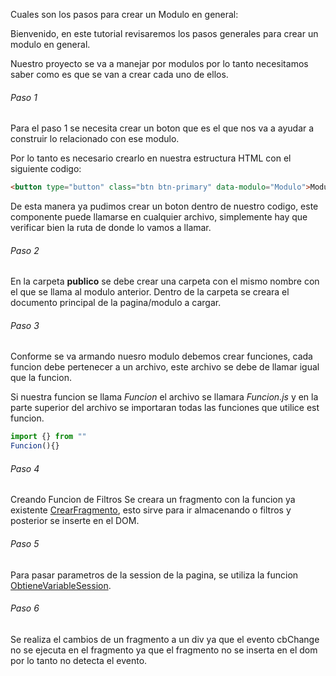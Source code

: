 Cuales son los pasos para crear un Modulo en general:

Bienvenido, en este tutorial revisaremos los pasos generales para crear un modulo en general.

Nuestro proyecto se va a manejar por modulos por lo tanto necesitamos saber como es que se van a crear cada uno de ellos.

###### Paso 1
Para el paso 1 se necesita crear un boton que es el que nos va a ayudar a construir lo relacionado con ese modulo.

Por lo tanto es necesario crearlo en nuestra estructura HTML con el siguiente codigo:
```html
<button type="button" class="btn btn-primary" data-modulo="Modulo">Modulo</button>
```

De esta manera ya pudimos crear un boton dentro de nuestro codigo, este componente puede llamarse en cualquier archivo, simplemente hay que verificar bien la ruta de donde lo vamos a llamar.

###### Paso 2
En la carpeta **publico** se debe crear una carpeta con el mismo nombre con el que se llama al modulo anterior. Dentro de la carpeta se creara el documento principal de la pagina/modulo a cargar.

###### Paso 3
Conforme se va armando nuesro modulo debemos crear funciones, cada funcion debe pertenecer a un archivo, este archivo se debe de llamar igual que la funcion.

Si nuestra funcion se llama *Funcion* el archivo se llamara *Funcion.js* y en la parte superior del archivo se importaran todas las funciones que utilice est funcion.
```javascript
import {} from ""
Funcion(){}
```

###### Paso 4
Creando Funcion de Filtros
Se creara un fragmento con la funcion ya existente [CrearFragmento](https://stribesart.github.io/Documentacion/global.html#CrearFragmento), esto sirve para ir almacenando o filtros y posterior se inserte en el DOM.

###### Paso 5
Para pasar parametros de la session de la pagina, se utiliza la funcion [ObtieneVariableSession](https://stribesart.github.io/Documentacion/global.html#ObtieneVariableSession).

###### Paso 6
Se realiza el cambios de un fragmento a un div ya que el evento cbChange no se ejecuta en el fragmento ya que el fragmento no se inserta en el dom por lo tanto no detecta el evento.